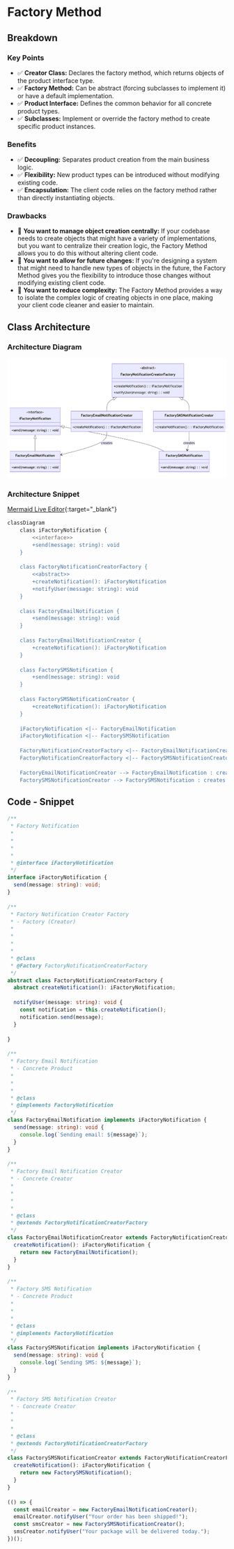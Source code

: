 
# Factory Method


## Breakdown

### Key Points

- :white_check_mark: **Creator Class:** Declares the factory method, which returns objects of the product interface type.
- :white_check_mark: **Factory Method:** Can be abstract (forcing subclasses to implement it) or have a default implementation.
- :white_check_mark: **Product Interface:** Defines the common behavior for all concrete product types.
- :white_check_mark: **Subclasses:** Implement or override the factory method to create specific product instances.

### Benefits

- :white_check_mark: **Decoupling:** Separates product creation from the main business logic.
- :white_check_mark: **Flexibility:** New product types can be introduced without modifying existing code.
- :white_check_mark: **Encapsulation:** The client code relies on the factory method rather than directly instantiating objects.

### Drawbacks

- :no_entry_sign: **You want to manage object creation centrally:** If your codebase needs to create objects that might have a variety of implementations, but you want to centralize their creation logic, the Factory Method allows you to do this without altering client code.
- :no_entry_sign: **You want to allow for future changes:** If you're designing a system that might need to handle new types of objects in the future, the Factory Method gives you the flexibility to introduce those changes without modifying existing client code.
- :no_entry_sign: **You want to reduce complexity:** The Factory Method provides a way to isolate the complex logic of creating objects in one place, making your client code cleaner and easier to maintain.

## Class Architecture

### Architecture Diagram

<p align="center">
  
  ![Factory Method](./images/mermaid.png)

</p>

### Architecture Snippet

[Mermaid Live Editor](https://mermaid.live/){:target="_blank"}

```bash
classDiagram
    class iFactoryNotification {
        <<interface>>
        +send(message: string): void
    }

    class FactoryNotificationCreatorFactory {
        <<abstract>>
        +createNotification(): iFactoryNotification
        +notifyUser(message: string): void
    }

    class FactoryEmailNotification {
        +send(message: string): void
    }

    class FactoryEmailNotificationCreator {
        +createNotification(): iFactoryNotification
    }

    class FactorySMSNotification {
        +send(message: string): void
    }

    class FactorySMSNotificationCreator {
        +createNotification(): iFactoryNotification
    }

    iFactoryNotification <|-- FactoryEmailNotification
    iFactoryNotification <|-- FactorySMSNotification

    FactoryNotificationCreatorFactory <|-- FactoryEmailNotificationCreator
    FactoryNotificationCreatorFactory <|-- FactorySMSNotificationCreator

    FactoryEmailNotificationCreator --> FactoryEmailNotification : creates
    FactorySMSNotificationCreator --> FactorySMSNotification : creates

```


## Code - Snippet

```ts
/**
 * Factory Notification
 * 
 * 
 * 
 * 
 * @interface iFactoryNotification
 */
interface iFactoryNotification {
  send(message: string): void;
}

/**
 * Factory Notification Creator Factory
 * - Factory (Creator)
 * 
 * 
 * 
 * 
 * @class
 * @Factory FactoryNotificationCreatorFactory
 */
abstract class FactoryNotificationCreatorFactory {
  abstract createNotification(): iFactoryNotification;

  notifyUser(message: string): void {
    const notification = this.createNotification();
    notification.send(message);
  }

}

/**
 * Factory Email Notification
 * - Concrete Product
 * 
 * 
 * 
 * @class
 * @implements FactoryNotification
 */
class FactoryEmailNotification implements iFactoryNotification {
  send(message: string): void {
    console.log(`Sending email: ${message}`);
  }
}

/**
 * Factory Email Notification Creator
 * - Concrete Creator
 * 
 * 
 * 
 * 
 * @class
 * @extends FactoryNotificationCreatorFactory
 */
class FactoryEmailNotificationCreator extends FactoryNotificationCreatorFactory {
  createNotification(): iFactoryNotification {
    return new FactoryEmailNotification();
  }
}

/**
 * Factory SMS Notification
 * - Concrete Product
 * 
 * 
 * 
 * @class
 * @implements FactoryNotification
 */
class FactorySMSNotification implements iFactoryNotification {
  send(message: string): void {
    console.log(`Sending SMS: ${message}`);
  }
}

/**
 * Factory SMS Notification Creator
 * - Concreate Creator
 * 
 * 
 * 
 * @class
 * @extends FactoryNotificationCreatorFactory
 */
class FactorySMSNotificationCreator extends FactoryNotificationCreatorFactory {
  createNotification(): iFactoryNotification {
    return new FactorySMSNotification();
  }
}

(() => {
  const emailCreator = new FactoryEmailNotificationCreator();
  emailCreator.notifyUser("Your order has been shipped!");
  const smsCreator = new FactorySMSNotificationCreator();
  smsCreator.notifyUser("Your package will be delivered today.");
})();
```